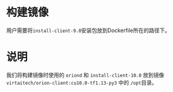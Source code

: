 # 构建镜像
用户需要将`install-client-9.0`安装包放到Dockerfile所在的路径下。

# 说明
我们将构建镜像时使用的 `oriond` 和 `install-client-10.0` 放到镜像 `virtaitech/orion-client:cu10.0-tf1.13-py3` 中的 `/opt`目录。